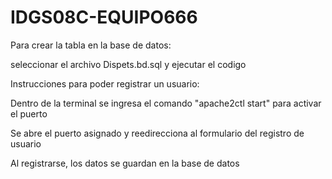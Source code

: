 # IDGS08C-EQUIPO666

Para crear la tabla en la base de datos:

seleccionar el archivo Dispets.bd.sql y ejecutar el codigo


Instrucciones para poder registrar un usuario:

Dentro de la terminal se ingresa el comando "apache2ctl start" para activar el puerto

Se abre el puerto asignado y reedirecciona al formulario del registro de usuario

Al registrarse, los datos se guardan en la base de datos



